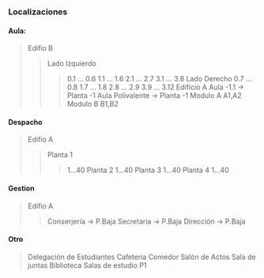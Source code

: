 ### Localizaciones
#### Aula:

>Edifio B
>>Lado Izquierdo
>>> 0.1 ... 0.6
>>>1.1 ... 1.6
>>>2.1 ... 2.7
>>>3.1 ... 3.8
>>Lado Derecho
>>> 0.7 ... 0.8
>>> 1.7 ... 1.8
>>> 2.8 ... 2.9
>>> 3.9 ... 3.12
>Edificio A 
>> Aula -1.1 -> Planta -1
>> Aula Polivalente -> Planta -1
>Modulo A
>> A1,A2
> Modulo B
>>B1,B2
>>
#### Despacho
>Edifio A
>>Planta 1
>>>1...40
>>Planta 2
>>>1...40
>>Planta 3
>>>1...40
>>Planta 4
>>>1...40

#### Gestion

>Edifio A
>> Conserjería -> P.Baja
>> Secretaria -> P.Baja
>> Dirección -> P.Baja

#### Otro

> Delegación de Estudiantes
> Cafeteria
> Comedor
> Salón de Actos
> Sala de juntas
> Biblioteca
> Salas de estudio P1
> 